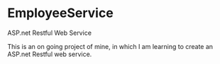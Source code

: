 # EmployeeService
ASP.net Restful Web Service

This is an on going project of mine, in which I am learning to create an ASP.net Restful web service.
